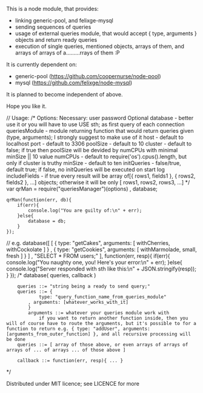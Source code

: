 This is a node module, that provides:
- linking generic-pool, and felixge-mysql
- sending sequences of queries
- usage of external queries module, that would accept { type, arguments } objects and return ready queries
- execution of single queries, mentioned objects, arrays of them, and arrays of arrays of a.........rrays of them :P

It is currently dependent on:
- generic-pool (https://github.com/coopernurse/node-pool)
- mysql (https://github.com/felixge/node-mysql)

It is planned to become independent of above.

Hope you like it.

//	Usage:
/*
Options:
	Necessary: 
		user
		password
	Optional
		database - better use it or you will have to use USE sth; as first query of each connection
		queriesModule - module returning function that would return queries given (type, arguments); I strongly suggest to make use of it
		host - default to localhost
		port - default to 3306
		poolSize - default to 10
		cluster - default to false; if true then poolSize will be devided by numCPUs with minimal minSize || 10 value
		numCPUs - default to require('os').cpus().length, but only if cluster is truthy
		minSize - default to ten
		initQueries - false/true, default true; if false, no initQueries will be executed on start
		log
		includeFields - if true every result will be array of[{ rows1, fields1 }, { rows2, fields2 }, ...] objects; otherwise it will be only [ rows1, rows2, rows3, ...]
*/
	var	qrMan = require("queriesManager")(options)
		,	database;

	qrMan(function(err, db){
		if(err){
			console.log("You are guilty of:\n" + err);
		}else{
			database = db;
		}
	});
	
//	e.g.
	database([
		[ { type: "getCakes", arguments: [ withCherries, withCockolate ] }
		,	{ type: "getCookies", arguments: [ withMarmolade, small, fresh ] }
		]
	,	"SELECT * FROM users;"
	], function(err, resp){
		if(err){
			console.log("You naughty one, you! Here's your error:\n" + err);
		}else{
			console.log("Server responded with sth like this:\n" + JSON.stringify(resp));
		}
	});
/*
	database( queries, callback )
		
		queries ::= "string being a ready to send query;"
		queries ::= {
				type: "query_function_name_from_queries_module"
			, arguments: [whatever_works_with_it]
			}
			arguments ::= whatever your queries module work with
				if you want to return another function inside, then you will of course have to route the arguments, but it's possible to for a function to return e.g. { type: "addUser", arguments: [arguments_from_outer_function] }, and all recursive processing will be done
		queries ::= [ array of those above, or even arrays of arrays of arrays of ... of arrays ... of those above ]
		
		callback ::= function(err, resp){ ... }
*/


Distributed under MIT licence; see LICENCE for more
 
